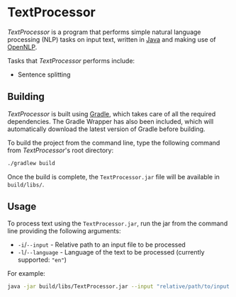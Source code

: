 # TextProcessor

*TextProcessor* is a program that performs simple natural language processing (NLP) tasks on input text, written in [Java](https://www.java.com/en/download/faq/develop.xml) and making use of [OpenNLP](https://opennlp.apache.org/).

Tasks that *TextProcessor* performs include:

* Sentence splitting


## Building

*TextProcessor* is built using [Gradle](https://gradle.org/), which takes care of all the required dependencies. The Gradle Wrapper has also been included, which will automatically download the latest version of Gradle before building.

To build the project from the command line, type the following command from *TextProcessor*'s root directory:

```bash
./gradlew build
```

Once the build is complete, the `TextProcessor.jar` file will be available in `build/libs/`.


## Usage

To process text using the `TextProcessor.jar`, run the jar from the command line providing the following arguments:

* `-i`/`--input` - Relative path to an input file to be processed
* `-l`/`--language` - Language of the text to be processed (currently supported: `"en"`)

For example:

```bash
java -jar build/libs/TextProcessor.jar --input "relative/path/to/input.txt" --language "en"
```